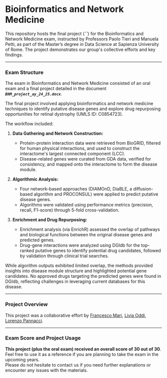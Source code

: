 # Bioinformatics and Network Medicine

This repository hosts the final project (***``***) for the Bioinformatics and Network Medicine exam, instructed by Professors Paolo Tieri and Manuela Petti, as part of the Master’s degree in Data Science at Sapienza University of Rome. The project demonstrates our group's collective efforts and key findings.

-------------------------------------------------------------------------------------------------------------------------------------

### **Exam Structure**

The exam in Bioinformatics and Network Medicine consisted of an oral exam and a final project detailed in the document ***`BNM_project_ay_24_25.docx`***.<br>

The final project involved applying bioinformatics and network medicine techniques to identify putative disease genes and explore drug repurposing opportunities for retinal dystrophy (UMLS ID: C0854723). 

The workflow included:
1. **Data Gathering and Network Construction:** 
   - Protein-protein interaction data were retrieved from BioGRID, filtered for human physical interactions, and used to construct the interactome's largest connected component (LCC).
   - Disease-related genes were curated from GDA data, verified for consistency, and mapped onto the interactome to form the disease module.

2. **Algorithmic Analysis:**
   - Four network-based approaches (DIAMOnD, DiaBLE, a diffusion-based algorithm and PROCONSUL) were applied to predict putative disease genes. 
   - Algorithms were validated using performance metrics (precision, recall, F1-score) through 5-fold cross-validation.

3. **Enrichment and Drug Repurposing:**
   - Enrichment analysis (via EnrichR) assessed the overlap of pathways and biological functions between the original disease genes and predicted genes.
   - Drug-gene interactions were analyzed using DGIdb for the top-ranked putative genes to identify potential drug candidates, followed by validation through clinical trial searches.

While algorithm outputs exhibited limited overlap, the methods provided insights into disease module structure and highlighted potential gene candidates.
No approved drugs targeting the predicted genes were found in DGIdb, reflecting challenges in leveraging current databases for this disease.



-------------------------------------------------------------------------------------------------------------------------------------

### **Project Overview**

This project was a collaborative effort by [Francesco Mari](https://github.com/FraMari00), [Livia Oddi](https://github.com/Livia020799), [Lorenzo Pannacci](https://github.com/LorenzoPannacci).

-------------------------------------------------------------------------------------------------------------------------------------

### **Exam Score and Project Usage**

**This project (plus the oral exam) received an overall score of 30 out of 30**.<br> Feel free to use it as a reference if you are planning to take the exam in the upcoming years.<br> 
Please do not hesitate to contact us if you need further explanations or encounter any issues with the materials.
 
